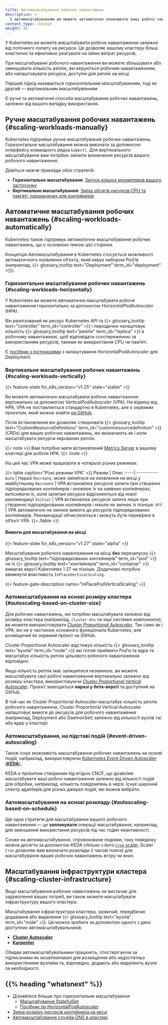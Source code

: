 ```yaml
---
title: Автомасштабування робочих навантажень
description: >-
  З автомасштабуванням ви можете автоматично оновлювати ваші робочі навантаження різними способами. Це дозволяє вашому кластеру еластичніше та ефективніше реагувати на зміни витрат ресурсів.
content_type: concept
weight: 40
---
```


<!-- overview -->

У Kubernetes ви можете _масштабувати_ робоче навантаження залежно від поточного попиту на ресурси. Це дозволяє вашому кластеру більш еластично та ефективно реагувати на зміни витрат ресурсів.

При масштабуванні робочого навантаження ви можете збільшувати або зменшувати кількість реплік, які керуються робочим навантаженням, або налаштовувати ресурси, доступні для реплік на місці.

Перший підхід називається _горизонтальним масштабуванням_, тоді як другий — _вертикальним масштабуванням_.

Є ручні та автоматичні способи масштабування робочих навантажень, залежно від вашого випадку використання.

<!-- body -->

## Ручне масштабування робочих навантажень {#scaling-workloads-manually}

Kubernetes підтримує _ручне масштабування_ робочих навантажень. Горизонтальне масштабування можна виконати за допомогою інтерфейсу командного рядка `kubectl`. Для вертикального масштабування вам потрібно _змінити_ визначення ресурсів вашого робочого навантаження.

Дивіться нижче приклади обох стратегій.

- **Горизонтальне масштабування**: [Запуск кількох екземплярів вашого застосунку](/docs/tutorials/kubernetes-basics/scale/scale-intro/)
- **Вертикальне масштабування**: [Зміна обсягів ресурсів CPU та памʼяті, призначених для контейнерів](/docs/tasks/configure-pod-container/resize-container-resources/)

## Автоматичне масштабування робочих навантажень {#scaling-workloads-automatically}

Kubernetes також підтримує _автоматичне масштабування_ робочих навантажень, що є основною темою цієї сторінки.

Концепція _Автомасштабування_ в Kubernetes стосується можливості автоматичного оновлення обʼєкта, який керує набором Podʼів (наприклад, {{< glossary_tooltip text="Deployment" term_id="deployment" >}}).

### Горизонтальне масштабування робочих навантажень {#scaling-workloads-horizontally}

У Kubernetes ви можете автоматично масштабувати робоче навантаження горизонтально за допомогою _HorizontalPodAutoscaler_ (HPA).

Він реалізований як ресурс Kubernetes API та {{< glossary_tooltip text="controller" term_id="controller" >}} і періодично налаштовує кількість {{< glossary_tooltip text="реплік" term_id="replica" >}} в робочому навантаженні, щоб відповідати спостереженню за використанням ресурсів, такими як використання CPU чи памʼяті.

Є [посібник з інструкціями](/docs/tasks/run-application/horizontal-pod-autoscale-walkthrough) з налаштування HorizontalPodAutoscaler для Deployment.

### Вертикальне масштабування робочих навантажень {#scaling-workloads-vertically}

{{< feature-state for_k8s_version="v1.25" state="stable" >}}

Ви можете автоматично масштабувати робоче навантаження вертикально за допомогою _VerticalPodAutoscaler_ (VPA). На відміну від HPA, VPA не поставляється стандартно в Kubernetes, але є окремим проєктом, який можна знайти [на GitHub](https://github.com/kubernetes/autoscaler/tree/9f87b78df0f1d6e142234bb32e8acbd71295585a/vertical-pod-autoscaler).

Після встановлення він дозволяє створювати {{< glossary_tooltip text="CustomResourceDefinitions" term_id="customresourcedefinition" >}} (CRDs) для ваших робочих навантажень, які визначають _як_ і _коли_ масштабувати ресурси керованих реплік.

{{< note >}}
Вам потрібно мати встановлений [Metrics Server](https://github.com/kubernetes-sigs/metrics-server) в вашому кластері для роботи HPA.
{{< /note >}}

На цей час VPA може працювати в чотирьох різних режимах:

{{< table caption="Різні режими VPA" >}}
Режим | Опис
:----|:-----------
`Auto` | Наразі `Recreate`, може змінитися на оновлення на місці у майбутньому
`Recreate` | VPA встановлює ресурсні запити при створенні підпорядкованих контейнерів і оновлює їх на наявних контейнерах, витісняючи їх, коли запитані ресурси відрізняються від нової рекомендації
`Initial` | VPA встановлює ресурсні запити лише при створенні підпорядкованих контейнерів і ніколи не змінює їх пізніше.
`Off` | VPA автоматично не змінює вимоги до ресурсів підпорядкованих контейнерів. Рекомендації обчислюються і можуть бути перевірені в обʼєкті VPA.
{{< /table >}}

#### Вимоги для масштабування на місці

{{< feature-state for_k8s_version="v1.27" state="alpha" >}}

Масштабування робочого навантаження на місці **без** перезапуску {{< glossary_tooltip text="підпорядкованих контейнерів" term_id="pod" >}} чи їх {{< glossary_tooltip text="контейнерів" term_id="container" >}} вимагає версії Kubernetes 1.27 чи пізніше. Додатково потрібно ввімкнути властивість `InPlaceVerticalScaling`.

{{< feature-gate-description name="InPlacePodVerticalScaling" >}}

### Автомасштабування на основі розміру кластера {#autoscaling-based-on-cluster-size}

Для робочих навантажень, які потрібно масштабувати залежно від розміру кластера (наприклад, `cluster-dns` чи інші системні компоненти), ви можете використовувати [_Cluster Proportional Autoscaler_](https://github.com/kubernetes-sigs/cluster-proportional-autoscaler). Так само як і VPA, він не є частиною основного функціонала Kubernetes, але розміщений як окремий проєкт на GitHub.

Cluster Proportional Autoscaler відстежує кількість {{< glossary_tooltip text="вузлів" term_id="node" >}} які готові приймати Podʼи та ядра та масштабує кількість реплік цільового робочого навантаження відповідно.

Якщо кількість реплік має залишитися незмінною, ви можете масштабувати свої робочі навантаження вертикально залежно від розміру кластера, використовуючи [_Cluster Proportional Vertical Autoscaler_](https://github.com/kubernetes-sigs/cluster-proportional-vertical-autoscaler). Проєкт знаходиться **наразі у бета-версії** та доступний на GitHub.

В той час як Cluster Proportional Autoscaler масштабує кількість реплік робочого навантаження, Cluster Proportional Vertical Autoscaler налаштовує вимоги до ресурсів для робочого навантаження (наприклад, Deployment або DaemonSet) залежно від кількості вузлів та/або ядер у кластері.

### Автомасштабування, на підставі подій {#event-driven-autoscaling}

Також існує можливість масштабування робочих навантажень на основі подій, наприклад, використовуючи [_Kubernetes Event Driven Autoscaler_ (**KEDA**)](https://keda.sh/).

KEDA є проєктом створеним під егідою CNCF, що дозволяє масштабувати ваші робочі навантаження залежно від кількості
подій для обробки, наприклад, кількість повідомлень в черзі. Існує широкий спектр адаптерів для різних джерел подій, які можна вибрати.

### Автомасштабування на основі розкладу {#autoscaling-based-on-schedule}

Ще одна стратегія для масштабування вашого робочого навантаження — це **запланувати** операції масштабування, наприклад, для зменшення використання ресурсів під час годин неактивності.

Схоже на автомасштабування, спровоковане подіями, таку поведінку можна досягти за допомогою KEDA спільно з його [`Cron` scaler](https://keda.sh/docs/2.13/scalers/cron/). Scaler `Cron` дозволяє вам визначати розклади (і часові пояси) для масштабування ваших робочих навантажень вгору чи вниз.

## Масштабування інфраструктури кластера {#scaling-cluster-infrastructure}

Якщо масштабування робочих навантажень не вистачає для задоволення ваших потреб, ви також можете масштабувати інфраструктуру вашого кластера.

Масштабування інфраструктури кластера, зазвичай, передбачає додавання або видалення {{< glossary_tooltip text="вузлів" term_id="node" >}}. Це можна зробити за допомогою одного з двох доступних автомасштабувальників:

- [**Cluster Autoscaler**](https://github.com/kubernetes/autoscaler/tree/master/cluster-autoscaler)
- [**Karpenter**](https://github.com/kubernetes-sigs/karpenter?tab=readme-ov-file)

Обидва автомасштабувальники працюють, спостерігаючи за підписаними як _незаплановані для розміщення_ або _недостатньо використаними_ вузлами та, відповідно, додають або
видаляють вузли за необхідності.

## {{% heading "whatsnext" %}}

- Дізнайтеся більше про горизонтальне масштабування
  - [Масштабування StatefulSet](/docs/tasks/run-application/scale-stateful-set/)
  - [Посібник по HorizontalPodAutoscaler](/docs/tasks/run-application/horizontal-pod-autoscale-walkthrough/)
- [Зміна розміру ресурсів контейнера на місці](/docs/tasks/configure-pod-container/resize-container-resources/)
- [Автомасштабування служби DNS в кластері](/docs/tasks/administer-cluster/dns-horizontal-autoscaling/)
